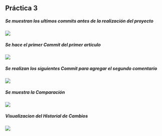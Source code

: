 ## Práctica 3

##### Se muestran los ultimos commits antes de la realización del proyecto

![](./Users/erick/desktop/p1/01Antes_del_proyecto.png)

##### Se hace el primer Commit del primer articulo

![](./erick/desktop/p1/02Primer_Commit.png)

##### Se realizan los siguientes Commit para agregar el segundo comentario

![](/erick/desktop/p1/03Mas_Commit.png)

##### Se muestra la Comparación

![](./Users/erick/desktop/p1/04Comparacion.png)

##### Visualizacion del Historial de Cambios 

![](/desktop/p1/05HistorialCambios.png)



